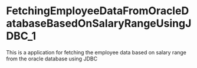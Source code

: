 # FetchingEmployeeDataFromOracleDatabaseBasedOnSalaryRangeUsingJDBC_1
This is a application for fetching the employee data based on salary range  from the oracle database using JDBC
